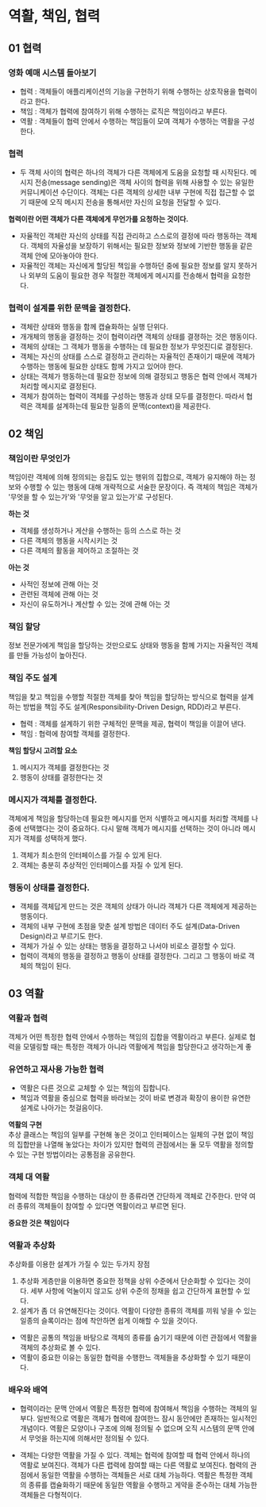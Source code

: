 # 역활, 책임, 협력

## 01 협력

### 영화 예매 시스템 돌아보기

- 협력 : 객체들이 애플리케이션의 기능을 구현하기 위해 수행하는 상호작용을 협력이라고 한다.
- 책임 : 객체가 협력에 참여하기 위해 수행하는 로직은 책임이라고 부른다.
- 역활 : 객체들이 협력 안에서 수행하는 책임들이 모여 객체가 수행하는 역활을 구성한다.

### 협력

- 두 객체 사이의 협력은 하나의 객체가 다른 객체에게 도움을 요청할 때 시작된다. 메시지 전송(message sending)은 객체 사이의 협력을 위해 사용할 수 있는 유일한 커뮤니케이션 수단이다.
객체는 다른 객체의 상세한 내부 구현에 직접 접근할 수 없기 때문에 오직 메시지 전송을 통해서만 자신의 요청을 전달할 수 있다.

**협력이란 어떤 객체가 다른 객체에게 무언가를 요청하는 것이다.** 

- 자율적인 객체란 자신의 상태를 직접 관리하고 스스로의 결정에 따라 행동하는 객체다. 객체의 자율성을 보장하기 위해서는 필요한 정보와 정보에 기반한 행동을 같은 객체 안에 모아놓아야 한다.
- 자율적인 객체는 자신에게 할당된 책임을 수행하던 중에 필요한 정보를 알지 못하거나 외부의 도움이 필요한 경우 적절한 객체에게 메시지를 전송해서 협력을 요청한다.

### 협력이 설계를 위한 문맥을 결정한다.

- 객체란 상태와 행동을 함께 캡슐화하는 실행 단위다.
- 개개체의 행동을 결정하는 것이 협력이라면 객체의 상태를 결졍하는 것은 행동이다.
- 객체의 상태는 그 객체가 행동을 수행하는 데 필요한 정보가 무엇진디로 결정된다.
- 객체는 자신의 상태를 스스로 결정하고 관리하는 자율적인 존재이기 때문에 객체가 수행하는 행동에 필요한 상태도 함께 가지고 있어야 한다.
- 상태는 객체가 행동하는데 필요한 정보에 의해 결정되고 행동은 협력 안에서 객체가 처리할 메시지로 결정된다.
- 객체가 참여하는 협력이 객체를 구성하는 행동과 상태 모두를 결정한다. 따라서 협력은 객체를 설계하는데 필요한 일종의 문맥(context)을 제공한다.

## 02 책임

### 책임이란 무엇인가

책임이란 객체에 의해 정의되는 응집도 있는 행위의 집합으로, 객체가 유지해야 하는 정보와 수행할 수 있는 행동에 대해 개략적으로 서술한 문장이다. 즉 객체의 책임은 객체가 '무엇을 할 수 있는가'와 '무엇을 알고 있는가'로 구성된다.

**하는 것**
- 객체를 생성하거나 게산을 수행하는 등의 스스로 하는 것
- 다른 객체의 행동을 시작시키는 것
- 다른 객체의 활동을 제어하고 조절하는 것

**아는 것**
- 사적인 정보에 관해 아는 것
- 관련된 객체에 관해 아는 것
- 자신이 유도하거나 계산할 수 있는 것에 관해 아는 것

### 책임 할당

정보 전문가에게 책임을 할당하는 것만으로도 상태와 행동을 함께 가지는 자율적인 객체를 만들 가능성이 높아진다.

### 책임 주도 설계

책임을 찾고 책임을 수행할 적절한 객체를 찾아 책임을 할당하는 방식으로 협력을 설계하는 방법을 책임 주도 설계(Responsibility-Driven Design, RDD)라고 부른다.

- 협력 : 객체를 설계하기 위한 구체적인 문맥을 제공, 협력이 책임을 이끌어 낸다.
- 책임 : 협력에 참여할 객체를 결정한다.

**책임 할당시 고려할 요소**

1. 메시지가 객체를 결정한다는 것
2. 행동이 상태를 결정한다는 것

### 메시지가 객체를 결정한다.

객체에게 책임을 할당하는데 필요한 메시지를 먼저 식별하고 메시지를 처리할 객체를 나중에 선택했다는 것이 중요하다. 다시 말해 객체가 메시지를 선택하는 것이 아니라 메시지가 객체를 성택하게 했다.

1. 객체가 최소한의 인터페이스를 가질 수 있게 된다.
2. 객체는 충분히 추상적인 인터페이스를 자질 수 있게 된다.

### 행동이 상태를 결정한다.

- 객체를 객체답게 만드는 것은 객체의 상태가 아니라 객체가 다른 객체에게 제공하는 행동이다.
- 객체의 내부 구현에 초점을 맞춘 설계 방법은 데이터 주도 설계(Data-Driven Design)라고 부르기도 한다.
- 객체가 가실 수 있는 상태는 행동을 결정하고 나서야 비로소 결정할 수 있다. 
- 협력이 객체의 행동을 결정하고 행동이 상태를 결정한다. 그리고 그 행동이 바로 객체의 책임이 된다.

 ## 03 역활
 
 ### 역활과 협력
 
 객체가 어떤 특정한 협력 안에서 수행하는 책임의 집합을 역활이라고 부른다. 실제로 협력을 모델링할 때는 특정한 객체가 아니라 역활에게 책임을 할당한다고 생각하는게 좋
 
 ### 유연하고 재사용 가능한 협력
 
 - 역활은 다른 것으로 교체할 수 있는 책임의 집합니다.
 - 책임과 역활을 중심으로 협력을 바라보는 것이 바로 변경과 확장이 용이한 유연한 설계로 나아가는 첫걸음이다.
 
 **역활의 구현** </br>
 추상 클래스는 책임의 일부를 구현해 놓은 것이고 인터페이스는 일체의 구현 없이 책임의 집합만을 나열해 놓았다는 차이가 있지만
 협력의 관점에서는 둘 모두 역활을 정의할 수 있는 구현 방법이라는 공통점을 공유한다.
 
 ### 객체 대 역활
 
 협력에 적합한 책임을 수행하는 대상이 한 종류라면 간단하게 객체로 간주한다. 만약 여러 종류의 객체들이 참여할 수 있다면 역활이라고 부르면 된다.
 
 **중요한 것은 책임이다**
 
 ### 역활과 추상화
 
 추상화를 이용한 설계가 가질 수 있는 두가지 장점
 
 1. 추상화 게층만을 이용하면 중요한 정책을 상위 수준에서 단순화할 수 있다는 것이다. 세부 사항에 억눌이지 않고도 상위 수준의 정채을 쉽고 간단하게 표현할 수 있다.
 2. 설계가 좀 더 유연해진다는 것이다. 역활이 다양한 종류의 객체를 끼워 넣을 수 있는 일종의 슬록이라는 점에 착안하면 쉽게 이해할 수 있을 것이다.
 
 - 역활은 공통의 책임을 바탕으로 객체의 종류를 숨기기 때문에 이런 관점에서 역활을 객체의 추상화로 볼 수 있다.
 - 역활이 중요한 이유는 동일한 협력을 수행한느 객체들을 추상화할 수 있기 때문이다.

### 배우와 배역

- 협력이라는 문맥 안에서 역활은 특정한 협력에 참여해서 책임을 수행하는 객체의 일부다. 일반적으로 역활은 객체가 협력에 참여한느 잠시 동안에만 존재하는 일시적인 개념이다.
역활은 모양이나 구조에 의해 정의될 수 없으며 오직 시스템의 문맥 안에서 무엇을 하는지에 의해서만 정의될 수 있다.

- 객체는 다양한 역활을 가질 수 있다. 객체는 협력에 참여할 때 협력 안에서 하나의 역활로 보여진다. 객체가 다른 렵력에 참여할 때는 다른 역활로 보여진다.
협력의 관점에서 동일한 역활을 수행하는 객체들은 서로 대체 가능하다. 역활은 특정한 객체의 종류를 캡슐화하기 때문에 동일한 역활을 수행하고 게약을 준수하는 대체 가능한 객체들은 다형적이다.